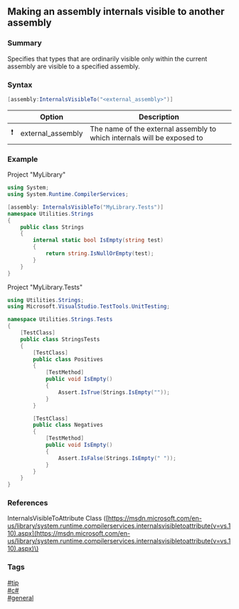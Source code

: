## Making an assembly internals visible to another assembly

### Summary
Specifies that types that are ordinarily visible only within the current assembly are visible to a specified assembly.    

### Syntax
```csharp
[assembly:InternalsVisibleTo("<external_assembly>")]
```

|               | Option            | Description                                                             |
| :-----------: | ----------------- | ----------------------------------------------------------------------- |
| :exclamation: | external_assembly | The name of the external assembly to which internals will be exposed to |

### Example
Project "MyLibrary"
```csharp
using System;
using System.Runtime.CompilerServices;

[assembly: InternalsVisibleTo("MyLibrary.Tests")]
namespace Utilities.Strings
{
    public class Strings
    {
        internal static bool IsEmpty(string test)
        {
            return string.IsNullOrEmpty(test);
        }
    }
}
```  

Project "MyLibrary.Tests"
```csharp
using Utilities.Strings;
using Microsoft.VisualStudio.TestTools.UnitTesting;

namespace Utilities.Strings.Tests
{
    [TestClass]
    public class StringsTests
    {
        [TestClass]
        public class Positives
        {
            [TestMethod]
            public void IsEmpty() 
            {
                Assert.IsTrue(Strings.IsEmpty(""));
            }
        }

        [TestClass]
        public class Negatives
        {
            [TestMethod]
            public void IsEmpty() 
            {
                Assert.IsFalse(Strings.IsEmpty(" "));
            }
        }
    }
}
```

### References
InternalsVisibleToAttribute Class \([https://msdn.microsoft.com/en-us/library/system.runtime.compilerservices.internalsvisibletoattribute(v=vs.110).aspx](https://msdn.microsoft.com/en-us/library/system.runtime.compilerservices.internalsvisibletoattribute(v=vs.110).aspx)\)   

### Tags
[#tip](../../tips.md)  
[#c#](../csharp.md)  
[#general](general.md)